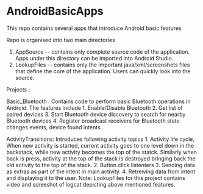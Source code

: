 # AndroidBasicApps
This repo contains several apps that introduce Android basic features

Repo is organised into two main directories
1. AppSource -- contains only complete source code of the application. Apps under this directory can be imported into Android Studio.
2. LookupFiles -- contains only the important java/xml/screenshots files that define the core of the application. Users can quickly look into the source.


Projects : 

Basic_Bluetooth : Contains code to perform basic Bluetooth operations in Android. The features include
	1. Enable/Disable Bluetooth
	2. Get list of paired devices
	3. Start Bluetooth device discovery to search for nearby Bluetooth devices
	4. Register broadcast receivers for Bluetooth state changes events, device found intents.


ActivityTransitions: Introduces following activity topics
	1. Activity life cycle, When new activity is started, current activity goes to one level down in the backstack,
			while new activity becomes the top of the statck. Similarly when back is press, 
			activity at the top of the stack is destroyed bringing back the old activity to the top of the stack.
	2. Button click listenters
	3. Sending data as extras as part of the intent in main activity.
	4. Retreiving data from intent and displaying it to the user.
	Note: LookupFiles for this project contains video and screeshot of logcat depicting above mentioned features.
